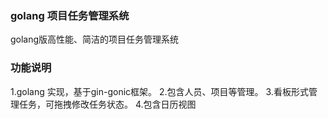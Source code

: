 ### golang 项目任务管理系统
golang版高性能、简洁的项目任务管理系统

### 功能说明
1.golang 实现，基于gin-gonic框架。
2.包含人员、项目等管理。
3.看板形式管理任务，可拖拽修改任务状态。
4.包含日历视图

